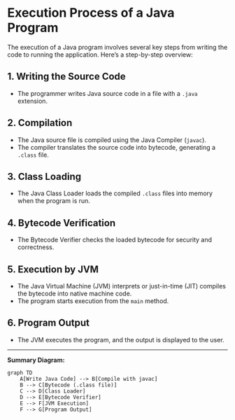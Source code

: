 # Execution Process of a Java Program

The execution of a Java program involves several key steps from writing the code to running the application. Here’s a step-by-step overview:

## 1. Writing the Source Code
- The programmer writes Java source code in a file with a `.java` extension.

## 2. Compilation
- The Java source file is compiled using the Java Compiler (`javac`).
- The compiler translates the source code into bytecode, generating a `.class` file.

## 3. Class Loading
- The Java Class Loader loads the compiled `.class` files into memory when the program is run.

## 4. Bytecode Verification
- The Bytecode Verifier checks the loaded bytecode for security and correctness.

## 5. Execution by JVM
- The Java Virtual Machine (JVM) interprets or just-in-time (JIT) compiles the bytecode into native machine code.
- The program starts execution from the `main` method.

## 6. Program Output
- The JVM executes the program, and the output is displayed to the user.

---

**Summary Diagram:**

```mermaid
graph TD
    A[Write Java Code] --> B[Compile with javac]
    B --> C[Bytecode (.class file)]
    C --> D[Class Loader]
    D --> E[Bytecode Verifier]
    E --> F[JVM Execution]
    F --> G[Program Output]
```

